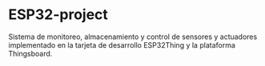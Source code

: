 # ESP32-project

Sistema de monitoreo, almacenamiento y control de sensores y actuadores implementado en la tarjeta de desarrollo ESP32Thing y la plataforma Thingsboard.
